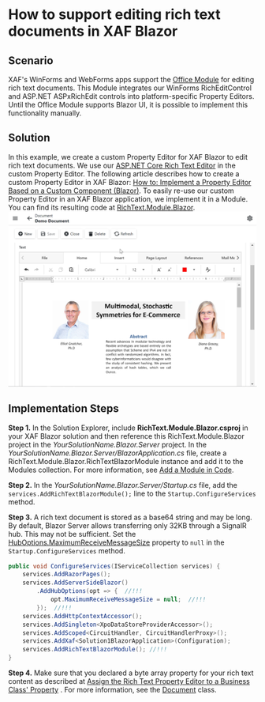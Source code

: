 # How to support editing rich text documents in XAF Blazor

## Scenario
XAF's WinForms and WebForms apps support the [Office Module](https://docs.devexpress.com/eXpressAppFramework/400003/concepts/extra-modules/office-module/office-module-overview) for editing rich text documents. This Module integrates our WinForms RichEditControl and ASP.NET ASPxRichEdit controls into platform-specific Property Editors. Until the Office Module supports Blazor UI, it is possible to implement this functionality manually.

## Solution
In this example, we create a custom Property Editor for XAF Blazor to edit rich text documents. We use our [ASP.NET Core Rich Text Editor](https://docs.devexpress.com/AspNetCore/400373/rich-edit) in the custom Property Editor. The following article describes how to create a custom Property Editor in XAF Blazor: [How to: Implement a Property Editor Based on a Custom Component (Blazor)](https://docs.devexpress.com/eXpressAppFramework/402189/task-based-help/property-editors/how-to-implement-a-property-editor-based-on-custom-components-blazor?p=netstandard).
To easily re-use our custom Property Editor in an XAF Blazor application, we implement it in a Module. You can find its resulting code at [RichText.Module.Blazor](RichText.Module.Blazor).
![result](Screenshot.png)

## Implementation Steps
**Step 1.** In the Solution Explorer, include **RichText.Module.Blazor.csproj** in your XAF Blazor solution and then reference this RichText.Module.Blazor project in the *YourSolutionName.Blazor.Server* project. In the *YourSolutionName.Blazor.Server/BlazorApplication.cs* file, create a RichText.Module.Blazor.RichTextBlazorModule instance and add it to the Modules collection. For more information, see [Add a Module in Code](https://docs.devexpress.com/eXpressAppFramework/118047/concepts/application-solution-components/ways-to-register-a-module#code).

**Step 2.** In the *YourSolutionName.Blazor.Server/Startup.cs* file, add the `services.AddRichTextBlazorModule();` line to the `Startup.ConfigureServices` method.

**Step 3.** A rich text document is stored as a base64 string and may be long. By default, Blazor Server allows transferring only 32KB through a SignalR hub. This may not be sufficient. Set the [HubOptions\.MaximumReceiveMessageSize](https://docs.microsoft.com/en-us/dotnet/api/microsoft.aspnetcore.signalr.huboptions.maximumreceivemessagesize?view=aspnetcore-5.0#Microsoft_AspNetCore_SignalR_HubOptions_MaximumReceiveMessageSize) property to `null` in the `Startup.ConfigureServices` method.

```cs
public void ConfigureServices(IServiceCollection services) {
    services.AddRazorPages();
    services.AddServerSideBlazor()
        .AddHubOptions(opt => {  //!!!
            opt.MaximumReceiveMessageSize = null;  //!!!
        });  //!!!
    services.AddHttpContextAccessor();
    services.AddSingleton<XpoDataStoreProviderAccessor>();
    services.AddScoped<CircuitHandler, CircuitHandlerProxy>();
    services.AddXaf<Solution1BlazorApplication>(Configuration);
    services.AddRichTextBlazorModule(); //!!!
}
```

**Step 4.** Make sure that you declared a byte array property for your rich text content as described at [Assign the Rich Text Property Editor to a Business Class' Property](https://docs.devexpress.com/eXpressAppFramework/400004/concepts/extra-modules/office-module/use-rich-text-documents-in-business-objects#in-code) . For more information, see the [Document](Solution1.Module/BusinessObjects/Document.cs#L27) class.
